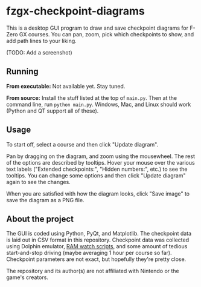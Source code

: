 # fzgx-checkpoint-diagrams

This is a desktop GUI program to draw and save checkpoint diagrams for F-Zero GX courses. You can pan, zoom, pick which checkpoints to show, and add path lines to your liking.

(TODO: Add a screenshot)

## Running

**From executable:** Not available yet. Stay tuned.

**From source:** Install the stuff listed at the top of `main.py`. Then at the command line, run `python main.py`. Windows, Mac, and Linux should work (Python and QT support all of these).

## Usage

To start off, select a course and then click "Update diagram".

Pan by dragging on the diagram, and zoom using the mousewheel. The rest of the options are described by tooltips. Hover your mouse over the various text labels ("Extended checkpoints:", "Hidden numbers:", etc.) to see the tooltips. You can change some options and then click "Update diagram" again to see the changes.

When you are satisfied with how the diagram looks, click "Save image" to save the diagram as a PNG file.

## About the project

The GUI is coded using Python, PyQt, and Matplotlib. The checkpoint data is laid out in CSV format in this repository. Checkpoint data was collected using Dolphin emulator, [RAM watch scripts](https://github.com/yoshifan/ram-watch-cheat-engine), and some amount of tedious start-and-stop driving (maybe averaging 1 hour per course so far). Checkpoint parameters are not exact, but hopefully they're pretty close.

The repository and its author(s) are not affiliated with Nintendo or the game's creators.
